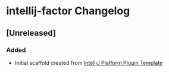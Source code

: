 <!-- Keep a Changelog guide -> https://keepachangelog.com -->

# intellij-factor Changelog

## [Unreleased]
### Added
- Initial scaffold created from [IntelliJ Platform Plugin Template](https://github.com/JetBrains/intellij-platform-plugin-template)

